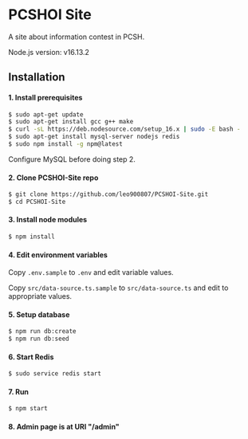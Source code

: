 # PCSHOI Site

A site about information contest in PCSH.  

Node.js version: v16.13.2

## Installation

#### 1. Install prerequisites

```bash
$ sudo apt-get update
$ sudo apt-get install gcc g++ make
$ curl -sL https://deb.nodesource.com/setup_16.x | sudo -E bash -
$ sudo apt-get install mysql-server nodejs redis
$ sudo npm install -g npm@latest
```

Configure MySQL before doing step 2.

#### 2. Clone PCSHOI-Site repo

```bash
$ git clone https://github.com/leo900807/PCSHOI-Site.git
$ cd PCSHOI-Site
```

#### 3. Install node modules

```bash
$ npm install
```

#### 4. Edit environment variables

Copy `.env.sample` to `.env` and edit variable values.  

Copy `src/data-source.ts.sample` to `src/data-source.ts` and edit to appropriate values.

#### 5. Setup database

```bash
$ npm run db:create
$ npm run db:seed
```

#### 6. Start Redis

```bash
$ sudo service redis start
```

#### 7. Run

```bash
$ npm start
```

#### 8. Admin page is at URI "/admin"
